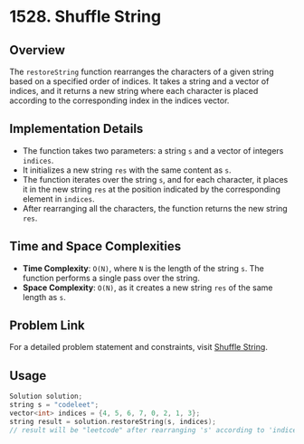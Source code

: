 # 1528. Shuffle String

## Overview
The `restoreString` function rearranges the characters of a given string based on a specified order of indices. It takes a string and a vector of indices, and it returns a new string where each character is placed according to the corresponding index in the indices vector.

## Implementation Details
- The function takes two parameters: a string `s` and a vector of integers `indices`.
- It initializes a new string `res` with the same content as `s`.
- The function iterates over the string `s`, and for each character, it places it in the new string `res` at the position indicated by the corresponding element in `indices`.
- After rearranging all the characters, the function returns the new string `res`.

## Time and Space Complexities
- **Time Complexity**: `O(N)`, where `N` is the length of the string `s`. The function performs a single pass over the string.
- **Space Complexity**: `O(N)`, as it creates a new string `res` of the same length as `s`.

## Problem Link
For a detailed problem statement and constraints, visit [Shuffle String](https://leetcode.com/problems/shuffle-string/).


## Usage
```cpp
Solution solution;
string s = "codeleet";
vector<int> indices = {4, 5, 6, 7, 0, 2, 1, 3};
string result = solution.restoreString(s, indices);
// result will be "leetcode" after rearranging 's' according to 'indices'
